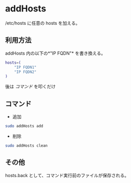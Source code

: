 addHosts
========

/etc/hosts に任意の hosts を加える。


利用方法
--------

addHosts 内の以下の*"IP FQDN"* を書き換える。

```sh
hosts=(
    "IP FQDN1"
    "IP FQDN2"
)
```

後は *コマンド* を叩くだけ

コマンド
--------

* 追加
   
```sh
sudo addHosts add
```

* 削除

```sh
sudo addHosts clean
```

その他
--------

hosts.back として、コマンド実行前のファイルが保存される。
